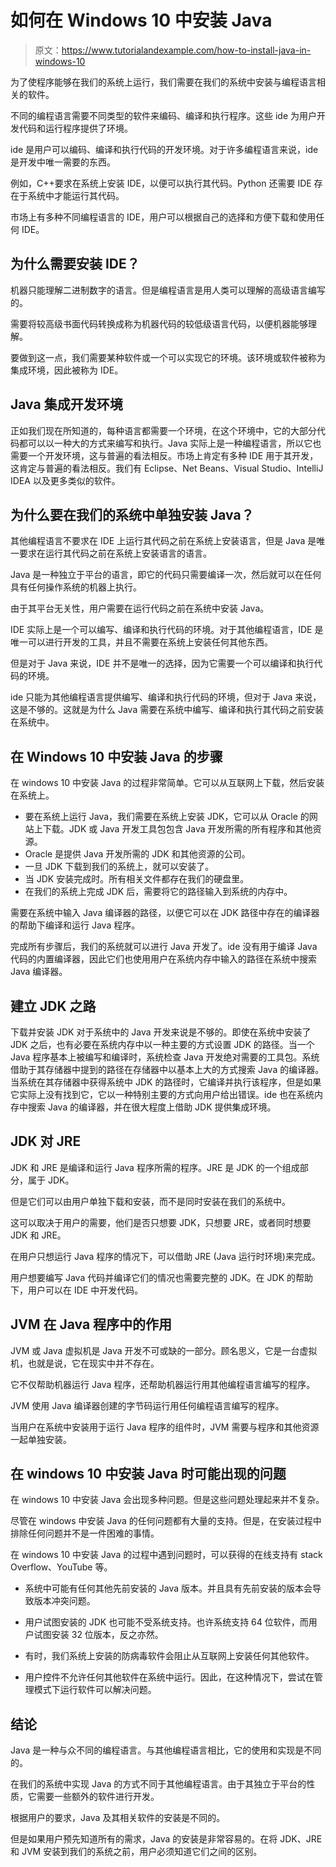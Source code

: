 # 如何在 Windows 10 中安装 Java

> 原文：<https://www.tutorialandexample.com/how-to-install-java-in-windows-10>

为了使程序能够在我们的系统上运行，我们需要在我们的系统中安装与编程语言相关的软件。

不同的编程语言需要不同类型的软件来编码、编译和执行程序。这些 ide 为用户开发代码和运行程序提供了环境。

ide 是用户可以编码、编译和执行代码的开发环境。对于许多编程语言来说，ide 是开发中唯一需要的东西。

例如，C++要求在系统上安装 IDE，以便可以执行其代码。Python 还需要 IDE 存在于系统中才能运行其代码。

市场上有多种不同编程语言的 IDE，用户可以根据自己的选择和方便下载和使用任何 IDE。

## 为什么需要安装 IDE？

机器只能理解二进制数字的语言。但是编程语言是用人类可以理解的高级语言编写的。

需要将较高级书面代码转换成称为机器代码的较低级语言代码，以便机器能够理解。

要做到这一点，我们需要某种软件或一个可以实现它的环境。该环境或软件被称为集成环境，因此被称为 IDE。

## Java 集成开发环境

正如我们现在所知道的，每种语言都需要一个环境，在这个环境中，它的大部分代码都可以以一种大的方式来编写和执行。Java 实际上是一种编程语言，所以它也需要一个开发环境，这与普遍的看法相反。市场上肯定有多种 IDE 用于其开发，这肯定与普遍的看法相反。我们有 Eclipse、Net Beans、Visual Studio、IntelliJ IDEA 以及更多类似的软件。

## 为什么要在我们的系统中单独安装 Java？

其他编程语言不要求在 IDE 上运行其代码之前在系统上安装语言，但是 Java 是唯一要求在运行其代码之前在系统上安装语言的语言。

Java 是一种独立于平台的语言，即它的代码只需要编译一次，然后就可以在任何具有任何操作系统的机器上执行。

由于其平台无关性，用户需要在运行代码之前在系统中安装 Java。

IDE 实际上是一个可以编写、编译和执行代码的环境。对于其他编程语言，IDE 是唯一可以进行开发的工具，并且不需要在系统上安装任何其他东西。

但是对于 Java 来说，IDE 并不是唯一的选择，因为它需要一个可以编译和执行代码的环境。

ide 只能为其他编程语言提供编写、编译和执行代码的环境，但对于 Java 来说，这是不够的。这就是为什么 Java 需要在系统中编写、编译和执行其代码之前安装在系统中。

## 在 Windows 10 中安装 Java 的步骤

在 windows 10 中安装 Java 的过程非常简单。它可以从互联网上下载，然后安装在系统上。

*   要在系统上运行 Java，我们需要在系统上安装 JDK，它可以从 Oracle 的网站上下载。JDK 或 Java 开发工具包包含 Java 开发所需的所有程序和其他资源。
*   Oracle 是提供 Java 开发所需的 JDK 和其他资源的公司。
*   一旦 JDK 下载到我们的系统上，就可以安装了。
*   当 JDK 安装完成时。所有相关文件都存在我们的硬盘里。
*   在我们的系统上完成 JDK 后，需要将它的路径输入到系统的内存中。

需要在系统中输入 Java 编译器的路径，以便它可以在 JDK 路径中存在的编译器的帮助下编译和运行 Java 程序。

完成所有步骤后，我们的系统就可以进行 Java 开发了。ide 没有用于编译 Java 代码的内置编译器，因此它们也使用用户在系统内存中输入的路径在系统中搜索 Java 编译器。

## 建立 JDK 之路

下载并安装 JDK 对于系统中的 Java 开发来说是不够的。即使在系统中安装了 JDK 之后，也有必要在系统内存中以一种主要的方式设置 JDK 的路径。当一个 Java 程序基本上被编写和编译时，系统检查 Java 开发绝对需要的工具包。系统借助于其存储器中提到的路径在存储器中以基本上大的方式搜索 Java 的编译器。当系统在其存储器中获得系统中 JDK 的路径时，它编译并执行该程序，但是如果它实际上没有找到它，它以一种特别主要的方式向用户给出错误。ide 也在系统内存中搜索 Java 的编译器，并在很大程度上借助 JDK 提供集成环境。

## JDK 对 JRE

JDK 和 JRE 是编译和运行 Java 程序所需的程序。JRE 是 JDK 的一个组成部分，属于 JDK。

但是它们可以由用户单独下载和安装，而不是同时安装在我们的系统中。

这可以取决于用户的需要，他们是否只想要 JDK，只想要 JRE，或者同时想要 JDK 和 JRE。

在用户只想运行 Java 程序的情况下，可以借助 JRE (Java 运行时环境)来完成。

用户想要编写 Java 代码并编译它们的情况也需要完整的 JDK。在 JDK 的帮助下，用户可以在 IDE 中开发代码。

## JVM 在 Java 程序中的作用

JVM 或 Java 虚拟机是 Java 开发不可或缺的一部分。顾名思义，它是一台虚拟机，也就是说，它在现实中并不存在。

它不仅帮助机器运行 Java 程序，还帮助机器运行用其他编程语言编写的程序。

JVM 使用 Java 编译器创建的字节码运行用任何编程语言编写的程序。

当用户在系统中安装用于运行 Java 程序的组件时，JVM 需要与程序和其他资源一起单独安装。

## 在 windows 10 中安装 Java 时可能出现的问题

在 windows 10 中安装 Java 会出现多种问题。但是这些问题处理起来并不复杂。

尽管在 windows 中安装 Java 的任何问题都有大量的支持。但是，在安装过程中排除任何问题并不是一件困难的事情。

在 windows 10 中安装 Java 的过程中遇到问题时，可以获得的在线支持有 stack Overflow、YouTube 等。

*   系统中可能有任何其他先前安装的 Java 版本。并且具有先前安装的版本会导致版本冲突问题。

*   用户试图安装的 JDK 也可能不受系统支持。也许系统支持 64 位软件，而用户试图安装 32 位版本，反之亦然。

*   有时，我们系统上安装的防病毒软件会阻止从互联网上安装任何其他软件。

*   用户控件不允许任何其他软件在系统中运行。因此，在这种情况下，尝试在管理模式下运行软件可以解决问题。

## 结论

Java 是一种与众不同的编程语言。与其他编程语言相比，它的使用和实现是不同的。

在我们的系统中实现 Java 的方式不同于其他编程语言。由于其独立于平台的性质，它需要一些额外的软件进行开发。

根据用户的要求，Java 及其相关软件的安装是不同的。

但是如果用户预先知道所有的需求，Java 的安装是非常容易的。在将 JDK、JRE 和 JVM 安装到我们的系统之前，用户必须知道它们之间的区别。